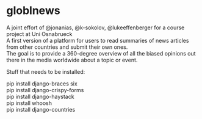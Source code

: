 # globlnews
A joint effort of @jonanias, @k-sokolov, @lukeeffenberger for a course project at Uni Osnabrueck\
A first version of a platform for users to read summaries of news articles from other countries and submit their own ones.\
The goal is to provide a 360-degree overview of all the biased opinions out there in the media worldwide about a topic or event.


Stuff that needs to be installed:

pip install django-braces six\
pip install django-crispy-forms\
pip install django-haystack\
pip install whoosh\
pip install django-countries

